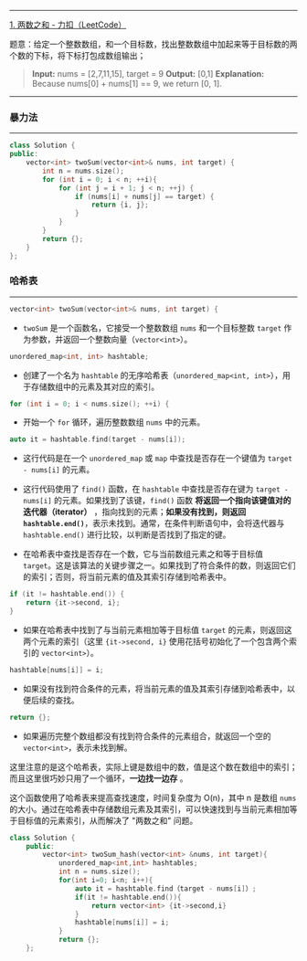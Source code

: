 ***
[1. 两数之和 - 力扣（LeetCode）](https://leetcode.cn/problems/two-sum/description/)

题意：给定一个整数数组，和一个目标数，找出整数数组中加起来等于目标数的两个数的下标，将下标打包成数组输出；

> **Input:** nums = [2,7,11,15], target = 9
**Output:** [0,1]
**Explanation:** Because nums[0] + nums[1] == 9, we return [0, 1].

***

### 暴力法
---

```cpp
class Solution { 
public: 
	vector<int> twoSum(vector<int>& nums, int target) { 
		int n = nums.size(); 
		for (int i = 0; i < n; ++i){ 
			for (int j = i + 1; j < n; ++j) { 
				if (nums[i] + nums[j] == target) { 
					return {i, j}; 
				} 
			} 
		} 
		return {}; 
	} 
}; 
```

### 哈希表
---

```cpp
vector<int> twoSum(vector<int>& nums, int target) {
```

- `twoSum` 是一个函数名，它接受一个整数数组 `nums` 和一个目标整数 `target` 作为参数，并返回一个整数向量（`vector<int>`）。

```cpp
unordered_map<int, int> hashtable;
```

- 创建了一个名为 `hashtable` 的无序哈希表（`unordered_map<int, int>`），用于存储数组中的元素及其对应的索引。

```cpp
for (int i = 0; i < nums.size(); ++i) {
```

- 开始一个 `for` 循环，遍历整数数组 `nums` 中的元素。

```cpp
auto it = hashtable.find(target - nums[i]);
```

- 这行代码是在一个 `unordered_map` 或 `map` 中查找是否存在一个键值为 `target - nums[i]` 的元素。

- 这行代码使用了 `find()` 函数，在 `hashtable` 中查找是否存在键为 `target - nums[i]` 的元素。如果找到了该键，`find()` 函数 **将返回一个指向该键值对的迭代器（iterator）** ，指向找到的元素；**如果没有找到，则返回 `hashtable.end()`**，表示未找到。通常，在条件判断语句中，会将迭代器与 `hashtable.end()` 进行比较，以判断是否找到了指定的键。
- 在哈希表中查找是否存在一个数，它与当前数组元素之和等于目标值 `target`。这是该算法的关键步骤之一。如果找到了符合条件的数，则返回它们的索引；否则，将当前元素的值及其索引存储到哈希表中。

```cpp
if (it != hashtable.end()) {
    return {it->second, i};
}
```

- 如果在哈希表中找到了与当前元素相加等于目标值 `target` 的元素，则返回这两个元素的索引（这里 `{it->second, i}` 使用花括号初始化了一个包含两个索引的 `vector<int>`）。

```cpp
hashtable[nums[i]] = i;
```

- 如果没有找到符合条件的元素，将当前元素的值及其索引存储到哈希表中，以便后续的查找。

```cpp
return {};
```

- 如果遍历完整个数组都没有找到符合条件的元素组合，就返回一个空的 `vector<int>`，表示未找到解。

这里注意的是这个哈希表，实际上键是数组中的数，值是这个数在数组中的索引；而且这里很巧妙只用了一个循环，**一边找一边存** 。

这个函数使用了哈希表来提高查找速度，时间复杂度为 O(n)，其中 n 是数组 `nums` 的大小。通过在哈希表中存储数组元素及其索引，可以快速找到与当前元素相加等于目标值的元素索引，从而解决了 "两数之和" 问题。

```cpp
class Solution { 
	public: 
		vector<int> twoSum_hash(vector<int> &nums, int target){
			unordered_map<int,int> hashtables;
			int n = nums.size();
			for(int i=0; i<n; i++){
				auto it = hashtable.find（target - nums[i]）;
				if(it != hashtable.end()){
					return vector<int> {it->second,i}
				}
				hashtable[nums[i]] = i;
			}
			return {};
	};
```